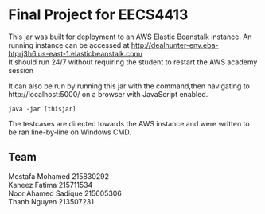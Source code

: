 # Final Project for EECS4413

This jar was built for deployment to an AWS Elastic Beanstalk instance.
An running instance can be accessed at http://dealhunter-env.eba-htprj3h6.us-east-1.elasticbeanstalk.com/   
It should run 24/7 without requiring the student to restart the AWS academy session

It can also be run by running this jar with the command,then navigating to http://localhost:5000/ on a browser with JavaScript enabled.

    java -jar [thisjar] 


The testcases are directed towards the AWS instance and were written to be ran line-by-line on Windows CMD.

## Team
Mostafa Mohamed 215830292  
Kaneez Fatima 215711534  
Noor Ahamed Sadique 215605306  
Thanh Nguyen 213507231  

